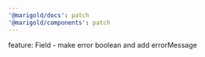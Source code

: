 ```yaml
---
'@marigold/docs': patch
'@marigold/components': patch
---
```


feature: Field - make error boolean and add errorMessage
